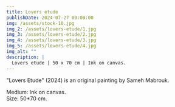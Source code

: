 ```yaml
---
title: Lovers etude
publishDate: 2024-07-27 00:00:00
img: /assets/stock-10.jpg
img_2: /assets/lovers-etude/1.jpg
img_3: /assets/lovers-etude/2.jpg
img_4: /assets/lovers-etude/3.jpg
img_5: /assets/lovers-etude/4.jpg
img_alt: ""
description: |
  Lovers etude | 50 x 70 cm | Ink on canvas.
---
```


"Lovers Etude" (2024) is an original painting by Sameh Mabrouk.

Medium: Ink on canvas.\
Size: 50*70 cm.